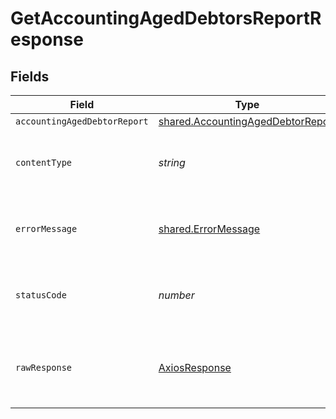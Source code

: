 # GetAccountingAgedDebtorsReportResponse


## Fields

| Field                                                                                         | Type                                                                                          | Required                                                                                      | Description                                                                                   |
| --------------------------------------------------------------------------------------------- | --------------------------------------------------------------------------------------------- | --------------------------------------------------------------------------------------------- | --------------------------------------------------------------------------------------------- |
| `accountingAgedDebtorReport`                                                                  | [shared.AccountingAgedDebtorReport](../../../sdk/models/shared/accountingageddebtorreport.md) | :heavy_minus_sign:                                                                            | OK                                                                                            |
| `contentType`                                                                                 | *string*                                                                                      | :heavy_check_mark:                                                                            | HTTP response content type for this operation                                                 |
| `errorMessage`                                                                                | [shared.ErrorMessage](../../../sdk/models/shared/errormessage.md)                             | :heavy_minus_sign:                                                                            | Your API request was not properly authorized.                                                 |
| `statusCode`                                                                                  | *number*                                                                                      | :heavy_check_mark:                                                                            | HTTP response status code for this operation                                                  |
| `rawResponse`                                                                                 | [AxiosResponse](https://axios-http.com/docs/res_schema)                                       | :heavy_minus_sign:                                                                            | Raw HTTP response; suitable for custom response parsing                                       |